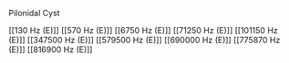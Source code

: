 Pilonidal Cyst

[[130 Hz (E)]]
[[570 Hz (E)]]
[[6750 Hz (E)]]
[[71250 Hz (E)]]
[[101150 Hz (E)]]
[[347500 Hz (E)]]
[[579500 Hz (E)]]
[[690000 Hz (E)]]
[[775870 Hz (E)]]
[[816900 Hz (E)]]
